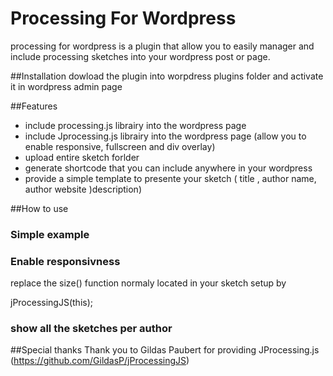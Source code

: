 Processing For Wordpress
========================

processing for wordpress is a plugin that allow you to easily manager and include processing sketches into your wordpress post or page. 

##Installation
dowload the plugin into worpdress plugins folder and activate it in wordpress admin page

##Features
* include processing.js librairy into the wordpress page
* include Jprocessing.js librairy into the wordpress page (allow you to enable responsive, fullscreen and div overlay)
* upload entire sketch forlder
* generate shortcode that you can include anywhere in your wordpress
* provide a simple template to presente your sketch ( title , author name, author website )description)

##How to use 
### Simple example

### Enable responsivness
replace the size() function normaly located in your sketch setup by 

jProcessingJS(this);


### show all the sketches per author


##Special thanks 
Thank you to Gildas Paubert for providing JProcessing.js (https://github.com/GildasP/jProcessingJS)

